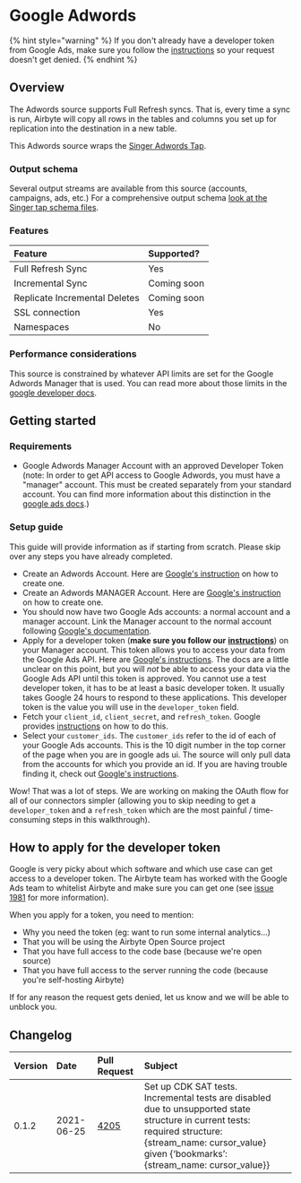 # Google Adwords

{% hint style="warning" %}
If you don't already have a developer token from Google Ads, make sure you follow the [instructions](google-adwords.md#how-to-apply-for-the-developer-token) so your request doesn't get denied.
{% endhint %}

## Overview

The Adwords source supports Full Refresh syncs. That is, every time a sync is run, Airbyte will copy all rows in the tables and columns you set up for replication into the destination in a new table.

This Adwords source wraps the [Singer Adwords Tap](https://github.com/singer-io/tap-adwords).

### Output schema

Several output streams are available from this source \(accounts, campaigns, ads, etc.\) For a comprehensive output schema [look at the Singer tap schema files](https://github.com/singer-io/tap-adwords/tree/master/tap_adwords/schemas).

### Features

| Feature | Supported? |
| :--- | :--- |
| Full Refresh Sync | Yes |
| Incremental Sync | Coming soon |
| Replicate Incremental Deletes | Coming soon |
| SSL connection | Yes |
| Namespaces | No |

### Performance considerations

This source is constrained by whatever API limits are set for the Google Adwords Manager that is used. You can read more about those limits in the [google developer docs](https://developers.google.com/adwords/api/faq#access).

## Getting started

### Requirements

* Google Adwords Manager Account with an approved Developer Token \(note: In order to get API access to Google Adwords, you must have a "manager" account. This must be created separately from your standard account. You can find more information about this distinction in the [google ads docs](https://ads.google.com/home/tools/manager-accounts/).\)

### Setup guide

This guide will provide information as if starting from scratch. Please skip over any steps you have already completed.

* Create an Adwords Account. Here are [Google's instruction](https://support.google.com/google-ads/answer/6366720) on how to create one.
* Create an Adwords MANAGER Account. Here are [Google's instruction](https://ads.google.com/home/tools/manager-accounts/) on how to create one.
* You should now have two Google Ads accounts: a normal account and a manager account. Link the Manager account to the normal account following [Google's documentation](https://support.google.com/google-ads/answer/7459601).
* Apply for a developer token \(**make sure you follow our** [**instructions**](google-adwords.md#how-to-apply-for-the-developer-token)\) on your Manager account.  This token allows you to access your data from the Google Ads API. Here are [Google's instructions](https://developers.google.com/google-ads/api/docs/first-call/dev-token). The docs are a little unclear on this point, but you will _not_ be able to access your data via the Google Ads API until this token is approved. You cannot use a test developer token, it has to be at least a basic developer token. It usually takes Google 24 hours to respond to these applications. This developer token is the value you will use in the `developer_token` field.
* Fetch your `client_id`, `client_secret`, and `refresh_token`. Google provides [instructions](https://developers.google.com/adwords/api/docs/guides/first-api-call#set_up_oauth2_authentication) on how to do this.
* Select your `customer_ids`. The `customer_ids` refer to the id of each of your Google Ads accounts. This is the 10 digit number in the top corner of the page when you are in google ads ui. The source will only pull data from the accounts for which you provide an id. If you are having trouble finding it, check out [Google's instructions](https://support.google.com/google-ads/answer/1704344).

Wow! That was a lot of steps. We are working on making the OAuth flow for all of our connectors simpler \(allowing you to skip needing to get a `developer_token` and a `refresh_token` which are the most painful / time-consuming steps in this walkthrough\).

## How to apply for the developer token

Google is very picky about which software and which use case can get access to a developer token. The Airbyte team has worked with the Google Ads team to whitelist Airbyte and make sure you can get one \(see [issue 1981](https://github.com/airbytehq/airbyte/issues/1981) for more information\).

When you apply for a token, you need to mention:

* Why you need the token \(eg: want to run some internal analytics...\)
* That you will be using the Airbyte Open Source project
* That you have full access to the code base \(because we're open source\)
* That you have full access to the server running the code \(because you're self-hosting Airbyte\)

If for any reason the request gets denied, let us know and we will be able to unblock you.


## Changelog

| Version | Date       | Pull Request | Subject |
| :------ | :--------  | :-----       | :------ |
| 0.1.2  | 2021-06-25 | [4205](https://github.com/airbytehq/airbyte/pull/4205) | Set up CDK SAT tests. Incremental tests are disabled due to unsupported state structure in current tests: required structure: {stream_name: cursor_value} given {‘bookmarks’: {stream_name: cursor_value}} |

